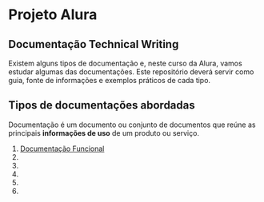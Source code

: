 # Projeto Alura

## Documentação Technical Writing

Existem alguns tipos de documentação e, neste curso da Alura, vamos estudar algumas das documentações. Este repositório deverá servir como guia, fonte de informações e exemplos práticos de cada tipo.

## Tipos de documentações abordadas

Documentação é um documento ou conjunto de documentos que reúne as principais **informações de uso** de um produto ou serviço.

1. [Documentação Funcional](https://github.com/darpbr/projeto-alura/blob/main/documentacao-funcional.md)
2.
3.
4.
5.
6.

